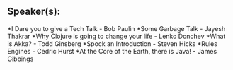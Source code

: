 ## Speaker(s): 

*I Dare you to give a Tech Talk - Bob Paulin
*Some Garbage Talk - Jayesh Thakrar
*Why Clojure is going to change your life - Lenko Donchev 
*What is Akka? - Todd Ginsberg 
*Spock an Introduction - Steven Hicks
*Rules Engines - Cedric Hurst
*At the Core of the Earth, there is Java! - James Gibbings 
